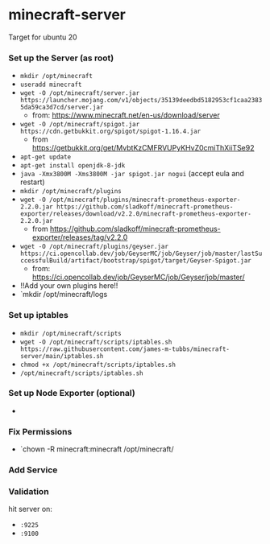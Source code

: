 # minecraft-server

Target for ubuntu 20

### Set up the Server (as root)
- `mkdir /opt/minecraft`
- `useradd minecraft`
- `wget -O /opt/minecraft/server.jar https://launcher.mojang.com/v1/objects/35139deedbd5182953cf1caa23835da59ca3d7cd/server.jar` 
  - from: https://www.minecraft.net/en-us/download/server
- `wget -O /opt/minecraft/spigot.jar https://cdn.getbukkit.org/spigot/spigot-1.16.4.jar` 
  - from https://getbukkit.org/get/MvbtKzCMFRVUPyKHvZ0cmiThXiiTSe92
- `apt-get update`
- `apt-get install openjdk-8-jdk`
- `java -Xmx3800M -Xms3800M -jar spigot.jar nogui` (accept eula and restart)
- `mkdir /opt/minecraft/plugins`
- `wget -O /opt/minecraft/plugins/minecraft-prometheus-exporter-2.2.0.jar https://github.com/sladkoff/minecraft-prometheus-exporter/releases/download/v2.2.0/minecraft-prometheus-exporter-2.2.0.jar`
  - from https://github.com/sladkoff/minecraft-prometheus-exporter/releases/tag/v2.2.0
- `wget -O /opt/minecraft/plugins/geyser.jar https://ci.opencollab.dev/job/GeyserMC/job/Geyser/job/master/lastSuccessfulBuild/artifact/bootstrap/spigot/target/Geyser-Spigot.jar`
  - from: https://ci.opencollab.dev/job/GeyserMC/job/Geyser/job/master/
- !!Add your own plugins here!!
- `mkdir /opt/minecraft/logs
  
### Set up iptables
- `mkdir /opt/minecraft/scripts`
- `wget -O /opt/minecraft/scripts/iptables.sh https://raw.githubusercontent.com/james-m-tubbs/minecraft-server/main/iptables.sh`
- `chmod +x /opt/minecraft/scripts/iptables.sh`
- `/opt/minecraft/scripts/iptables.sh`

### Set up Node Exporter (optional)
- 

### Fix Permissions
- `chown -R minecraft:minecraft /opt/minecraft/

### Add Service

### Validation
hit server on:
- `:9225`
- `:9100`

